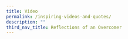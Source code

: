 ```yaml
---
title: Video
permalink: /inspiring-videos-and-quotes/
description: ""
third_nav_title: Reflections of an Overcomer
---
```

